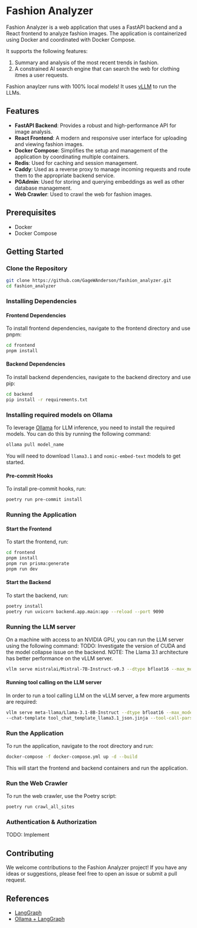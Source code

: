 # Fashion Analyzer
Fashion Analyzer is a web application that uses a FastAPI backend and a React frontend to analyze fashion images. The application is containerized using Docker and coordinated with Docker Compose.

It supports the following features:
1. Summary and analysis of the most recent trends in fashion.
2. A constrained AI search engine that can search the web for clothing itmes a user requests.

Fashion anaylzer runs with 100% local models! It uses [vLLM](https://github.com/vllm-project/vllm) to run the LLMs.

## Features

- **FastAPI Backend**: Provides a robust and high-performance API for image analysis.
- **React Frontend**: A modern and responsive user interface for uploading and viewing fashion images.
- **Docker Compose**: Simplifies the setup and management of the application by coordinating multiple containers.
- **Redis**: Used for caching and session management.
- **Caddy**: Used as a reverse proxy to manage incoming requests and route them to the appropriate backend service.
- **PGAdmin**: Used for storing and querying embeddings as well as other database management.
- **Web Crawler**: Used to crawl the web for fashion images.

## Prerequisites

- Docker
- Docker Compose

## Getting Started

### Clone the Repository
```bash
git clone https://github.com/GageWAnderson/fashion_analyzer.git
cd fashion_analyzer
```

### Installing Dependencies

#### Frontend Dependencies
To install frontend dependencies, navigate to the frontend directory and use pnpm:
```bash
cd frontend
pnpm install
```

#### Backend Dependencies
To install backend dependencies, navigate to the backend directory and use pip:
```bash
cd backend
pip install -r requirements.txt
```

### Installing required models on Ollama
To leverage [Ollama](https://ollama.com/) for LLM inference, you need to install the required models. You can do this by running the following command:
```bash
ollama pull model_name
```
You will need to download `llama3.1` and `nomic-embed-text` models to get started.

#### Pre-commit Hooks
To install pre-commit hooks, run:
```bash
poetry run pre-commit install
```

### Running the Application

#### Start the Frontend
To start the frontend, run:
```bash
cd frontend
pnpm install
pnpm run prisma:generate
pnpm run dev
```

#### Start the Backend
To start the backend, run:
```bash
poetry install
poetry run uvicorn backend.app.main:app --reload --port 9090
```

### Running the LLM server
On a machine with access to an NVIDIA GPU, you can run the LLM server using the following command:
TODO: Investigate the version of CUDA and the model collapse issue on the backend.
NOTE: The Llama 3.1 architecture has better performance on the vLLM server.
```bash
vllm serve mistralai/Mistral-7B-Instruct-v0.3 --dtype bfloat16 --max_model_len 4096 --tensor_parallel_size 2 --tokenizer_mode "mistral"
```

#### Running tool calling on the LLM server
In order to run a tool calling LLM on the vLLM server, a few more arguments are required:
```bash
vllm serve meta-llama/Llama-3.1-8B-Instruct --dtype bfloat16 --max_model_len 4096 --tensor_parallel_size 2 \
--chat-template tool_chat_template_llama3.1_json.jinja --tool-call-parser llama3_json --enable-auto-tool-choice
```

### Run the Application
To run the application, navigate to the root directory and run:
```bash
docker-compose -f docker-compose.yml up -d --build
```

This will start the frontend and backend containers and run the application.

### Run the Web Crawler
To run the web crawler, use the Poetry script:
```bash
poetry run crawl_all_sites
```

### Authentication & Authorization
TODO: Implement

## Contributing

We welcome contributions to the Fashion Analyzer project! If you have any ideas or suggestions, please feel free to open an issue or submit a pull request.

## References
- [LangGraph](https://www.langchain.com/langgraph)
- [Ollama + LangGraph](https://www.youtube.com/watch?v=Nfk99Fz8H9k)
